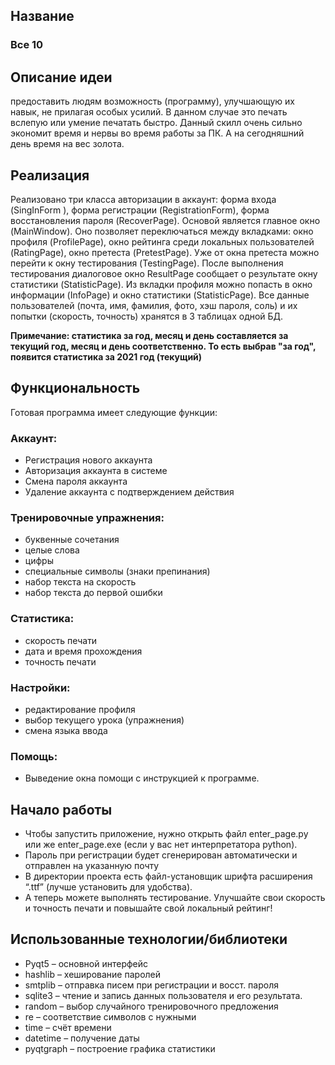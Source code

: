 ## Название
### Все 10
## Описание идеи
предоставить людям возможность (программу), улучшающую их навык, не прилагая особых усилий. В данном случае это печать вслепую или умение печатать быстро. Данный скилл очень сильно экономит время и нервы во время работы за ПК. А на сегодняшний день время на вес золота.

## Реализация
Реализовано три класса авторизации в аккаунт: форма входа (SingInForm
), форма регистрации (RegistrationForm), форма восстановления пароля (RecoverPage). Основой является главное окно (MainWindow). Оно позволяет переключаться между вкладками: окно профиля (ProfilePage), окно рейтинга среди локальных пользователей (RatingPage), окно претеста (PretestPage). Уже от окна претеста можно перейти к окну тестирования (TestingPage). После выполнения тестирования диалоговое окно ResultPage сообщает о результате окну статистики (StatisticPage). Из вкладки профиля можно попасть в окно информации (InfoPage) и окно статистики (StatisticPage).
Все данные пользователей (почта, имя, фамилия, фото, хэш пароля, соль) и их попытки (скорость, точность) хранятся в 3 таблицах одной БД.

**Примечание: статистика за год, месяц и день составляется за текущий год, месяц и день соответственно. То есть выбрав "за год", появится статистика за 2021 год (текущий)**

## Функциональность

Готовая программа имеет следующие функции:

### Аккаунт:
  -	Регистрация нового аккаунта
  -	Авторизация аккаунта в системе
  -	Смена пароля аккаунта
  -	Удаление аккаунта с подтверждением действия

### Тренировочные упражнения:
  -	буквенные сочетания
  -	целые слова
  -	цифры
  -	специальные символы (знаки препинания)
  -	набор текста на скорость
  -	набор текста до первой ошибки

### Статистика:
-	скорость печати
- дата и время прохождения
-	точность печати

### Настройки:
-	редактирование профиля
-	выбор текущего урока (упражнения)
-	смена языка ввода
### Помощь:
-	Выведение окна помощи с инструкцией к программе.


## Начало работы
+ Чтобы запустить приложение, нужно открыть файл enter_page.py или же enter_page.exe
 (если у вас нет интерпретатора python).
+ Пароль при регистрации будет сгенерирован автоматически и отправлен на указанную почту
+ В директории проекта есть файл-установщик шрифта расширения “.ttf” (лучше установить для удобства).
+ А теперь можете выполнять тестирование. Улучшайте свои скорость и точность печати и повышайте свой локальный рейтинг!

## Использованные технологии/библиотеки
+ Pyqt5 – основной интерфейс
+ hashlib – хеширование паролей
+ smtplib – отправка писем при регистрации и восст. пароля
+	sqlite3 – чтение и запись данных пользователя и его результата.
+	random – выбор случайного тренировочного предложения
+	re – соответствие символов с нужными
+	time – счёт времени
+	datetime – получение даты
+	pyqtgraph – построение графика статистики

 

 
